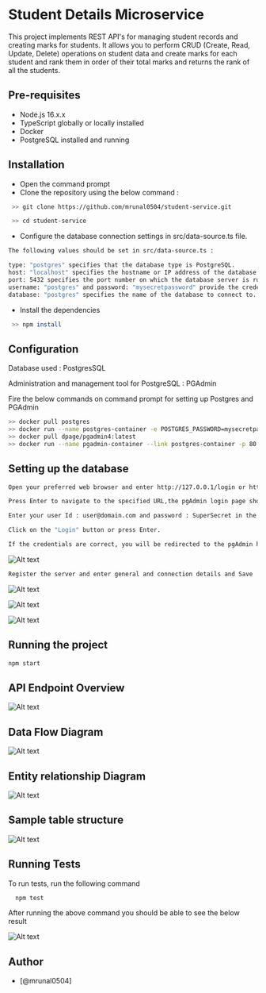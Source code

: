 
# Student Details Microservice 

This project implements REST API's for managing student records and creating marks for students. It allows you to perform CRUD (Create, Read, Update, Delete) operations on student data and create marks for each student and rank them in order of their total marks and returns the rank of all the students.

## Pre-requisites 

- Node.js 16.x.x
- TypeScript globally or locally installed
- Docker
- PostgreSQL installed and running

## Installation 

- Open the command prompt
-  Clone the repository using the below command :
```bash
 >> git clone https://github.com/mrunal0504/student-service.git

 >> cd student-service 
```
- Configure the database connection settings in src/data-source.ts file.

```bash
The following values should be set in src/data-source.ts :

type: "postgres" specifies that the database type is PostgreSQL. 
host: "localhost" specifies the hostname or IP address of the database server.
port: 5432 specifies the port number on which the database server is running.
username: "postgres" and password: "mysecretpassword" provide the credentials for the database user.
database: "postgres" specifies the name of the database to connect to.  
```
 - Install the dependencies 
```bash
 >> npm install

```

## Configuration

Database used : PostgresSQL

Administration and management tool for PostgreSQL : PGAdmin

Fire the below commands on command prompt for setting up Postgres and PGAdmin

```bash
>> docker pull postgres
>> docker run --name postgres-container -e POSTGRES_PASSWORD=mysecretpassword -p 5432:5432 -d postgres
>> docker pull dpage/pgadmin4:latest
>> docker run --name pgadmin-container --link postgres-container -p 80:80 -e PGADMIN_DEFAULT_EMAIL=user@domain.com -e PGADMIN_DEFAULT_PASSWORD=SuperSecret -d dpage/pgadmin4:latest


```
## Setting up the database

```bash
Open your preferred web browser and enter http://127.0.0.1/login or http://localhost/login in the address bar.

Press Enter to navigate to the specified URL,the pgAdmin login page should appear.

Enter your user Id : user@domain.com and password : SuperSecret in the respective fields.

Click on the "Login" button or press Enter.

If the credentials are correct, you will be redirected to the pgAdmin home page.
```
![Alt text](/images/1.png)

```bash
Register the server and enter general and connection details and Save
```

![Alt text](/images/2.png)

![Alt text](/images/3.png)

![Alt text](/images/4.png)

## Running the project

```bash
npm start
``` 
   
## API Endpoint Overview


![Alt text](/images/swagger_endpoints.png)

## Data Flow Diagram

![Alt text](/images/Data_flow_diagram.png)

## Entity relationship Diagram

![Alt text](/images/Entity-relationship-model.png)

## Sample table structure

![Alt text](/images/table_structure.png)

## Running Tests

To run tests, run the following command

```bash
  npm test
```
After running the above command you should be able to see the below result

![Alt text](/images/testcases_screenshot.png)

## Author

- [@mrunal0504]
